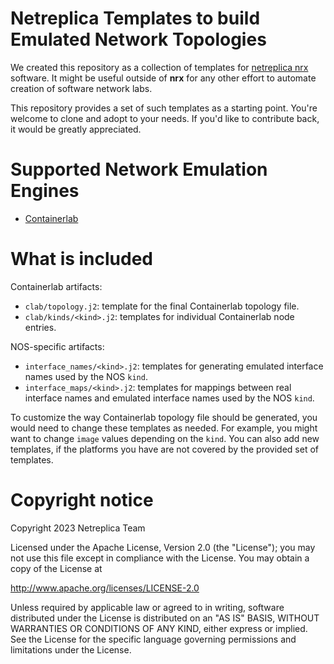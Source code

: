 # Netreplica Templates to build Emulated Network Topologies

We created this repository as a collection of templates for [netreplica nrx](https://github.com/netreplica/nrx/blob/main/README.md) software. It might be useful outside of **nrx** for any other effort to automate creation of software network labs.

This repository provides a set of such templates as a starting point. You're welcome to clone and adopt to your needs. If you'd like to contribute back, it would be greatly appreciated.

# Supported Network Emulation Engines

* [Containerlab](https://containerlab.dev/)

# What is included

Containerlab artifacts:

* `clab/topology.j2`: template for the final Containerlab topology file.
* `clab/kinds/<kind>.j2`: templates for individual Containerlab node entries.

NOS-specific artifacts:

* `interface_names/<kind>.j2`: templates for generating emulated interface names used by the NOS `kind`.
* `interface_maps/<kind>.j2`: templates for mappings between real interface names and emulated interface names used by the NOS `kind`.

To customize the way Containerlab topology file should be generated, you would need to change these templates as needed. For example, you might want to change `image` values depending on the `kind`. You can also add new templates, if the platforms you have are not covered by the provided set of templates.

# Copyright notice

Copyright 2023 Netreplica Team

Licensed under the Apache License, Version 2.0 (the "License");
you may not use this file except in compliance with the License.
You may obtain a copy of the License at

   http://www.apache.org/licenses/LICENSE-2.0

Unless required by applicable law or agreed to in writing, software
distributed under the License is distributed on an "AS IS" BASIS,
WITHOUT WARRANTIES OR CONDITIONS OF ANY KIND, either express or implied.
See the License for the specific language governing permissions and
limitations under the License.